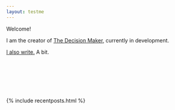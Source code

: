 ```yaml
---
layout: testme
---
```


Welcome!

I am the creator of [The Decision Maker](/thedecisionmaker.html), currently in development. <br>

[I also write.](/bytes_.html) A bit. 

<!--
This site is a collection of my [projects](./projects.html), my [plans](./about.html), and [a byte-sized blog](./bytes_landing.html).
-->
<br>

<br>

<br>

<br>

<br>



{% include recentposts.html %}
